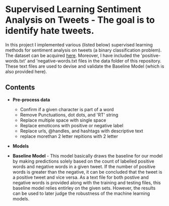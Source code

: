 # Supervised Learning Sentiment Analysis on Tweets - The goal is to identify hate tweets. 

In this project I implemented various (listed below) supervised learning methods for sentiment analysis on tweets (a binary classification problem). The dataset can be acquired [here](https://datahack.analyticsvidhya.com/contest/practice-problem-twitter-sentiment-analysis/). Moreover, I have included the 'positive-words.txt' and 'negative-words.txt files in the data folder of this repository. These text files are used to devise and validate the Baseline Model (which is also provided here).

## Contents

- **Pre-process data**
  - Confirm if a given character is part of a word
  - Remove Punctuations, dot dots, and 'RT' string
  - Replace multiple space with single space
  - Replace emoticons with positive or negative label
  - Replace urls, @handles, and hashtags with descriptive text
  - replace morethan 2 letter repitions with 2 letter
 
 - **Models**
  - **Baseline Model** - This model basically draws the baseline for our model by making predictions solely based on the count of labelled positive words and negative words in a given tweet. If the number of positive words is greater than the negative, it can be concluded that the tweet is a positive tweet and vice versa. As a text file for both postive and negative words is provided along with the training and testing files, this baseline model relies entirley on the given sets. However, the results can be used to later judge the robustness of the machine learning models.



